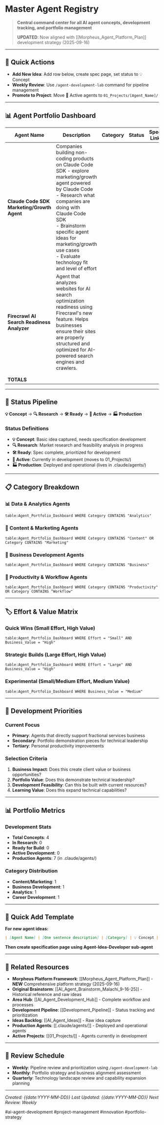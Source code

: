 # Master Agent Registry

> **Central command center for all AI agent concepts, development tracking, and portfolio management**
>
> **UPDATED**: Now aligned with [[Morpheus_Agent_Platform_Plan]] development strategy (2025-09-16)

---

## 🎯 Quick Actions

- **Add New Idea**: Add row below, create spec page, set status to 💡 Concept
- **Weekly Review**: Use `/agent-development-lab` command for pipeline management
- **Promote to Project**: Move 🚀 Active agents to `01_Projects/[Agent_Name]/`

---

## 📊 Agent Portfolio Dashboard

| Agent Name                                 | Description                                                                                                                                                                                                                                                                                              | Category | Status | Spec Link | Effort | Business Value | Notes |
| ------------------------------------------ | -------------------------------------------------------------------------------------------------------------------------------------------------------------------------------------------------------------------------------------------------------------------------------------------------------- | -------- | ------ | --------- | ------ | -------------- | ----- |
| **Claude Code SDK Marketing/Growth Agent** | Companies building non-coding products on Claude Code SDK - explore marketing/growth agent powered by Claude Code<br>  - Research what companies are doing with Claude Code SDK<br>  - Brainstorm specific agent ideas for marketing/growth use cases<br>  - Evaluate technology fit and level of effort |          |        |           |        |                |       |
| **Firecrawl AI Search Readiness Analyzer** | Agent that analyzes websites for AI search optimization readiness using Firecrawl's new feature. Helps businesses ensure their sites are properly structured and optimized for AI-powered search engines and crawlers.                                                                                   |          |        |           |        |                |       |
|                                            |                                                                                                                                                                                                                                                                                                          |          |        |           |        |                |       |
|                                            |                                                                                                                                                                                                                                                                                                          |          |        |           |        |                |       |
| **TOTALS**                                 |                                                                                                                                                                                                                                                                                                          |          |        |           |        |                |       |

<!-- TBLFM: @6$6=count(@2..@5) -->
<!-- TBLFM: @6$7=count(@2..@5) -->

---

## 🔄 Status Pipeline

**💡 Concept** → **🔍 Research** → **🛠️ Ready** → **🚀 Active** → **🏭 Production**

### Status Definitions
- **💡 Concept**: Basic idea captured, needs specification development
- **🔍 Research**: Market research and feasibility analysis in progress
- **🛠️ Ready**: Spec complete, prioritized for development
- **🚀 Active**: Currently in development (moves to 01_Projects/)
- **🏭 Production**: Deployed and operational (lives in .claude/agents/)

---

## 📋 Category Breakdown

### 📊 Data & Analytics Agents
```query
table:Agent_Portfolio_Dashboard WHERE Category CONTAINS "Analytics"
```

### 💬 Content & Marketing Agents
```query
table:Agent_Portfolio_Dashboard WHERE Category CONTAINS "Content" OR Category CONTAINS "Marketing"
```

### 🎯 Business Development Agents
```query
table:Agent_Portfolio_Dashboard WHERE Category CONTAINS "Business"
```

### 🔧 Productivity & Workflow Agents
```query
table:Agent_Portfolio_Dashboard WHERE Category CONTAINS "Productivity" OR Category CONTAINS "Workflow"
```

---

## 🏷️ Effort & Value Matrix

### Quick Wins (Small Effort, High Value)
```query
table:Agent_Portfolio_Dashboard WHERE Effort = "Small" AND Business_Value = "High"
```

### Strategic Builds (Large Effort, High Value)
```query
table:Agent_Portfolio_Dashboard WHERE Effort = "Large" AND Business_Value = "High"
```

### Experimental (Small/Medium Effort, Medium Value)
```query
table:Agent_Portfolio_Dashboard WHERE Business_Value = "Medium"
```

---

## 🎯 Development Priorities

### Current Focus
- **Primary**: Agents that directly support fractional services business
- **Secondary**: Portfolio demonstration pieces for technical leadership
- **Tertiary**: Personal productivity improvements

### Selection Criteria
1. **Business Impact**: Does this create client value or business opportunities?
2. **Portfolio Value**: Does this demonstrate technical leadership?
3. **Development Feasibility**: Can this be built with current resources?
4. **Learning Value**: Does this expand technical capabilities?

---

## 📊 Portfolio Metrics

### Development Stats
- **Total Concepts**: 4
- **In Research**: 0
- **Ready for Build**: 0
- **Active Development**: 0
- **Production Agents**: 7 (in .claude/agents/)

### Category Distribution
- **Content/Marketing**: 1
- **Business Development**: 1
- **Analytics**: 1
- **Career Development**: 1

---

## 🔧 Quick Add Template

**For new agent ideas:**

```markdown
| [Agent Name] | [One sentence description] | [Category] | 💡 Concept | [[Agent_Name]] | [Small/Medium/Large] | [Low/Medium/High] | [Initial notes] |
```

**Then create specification page using Agent-Idea-Developer sub-agent**

---

## 🔗 Related Resources

- **Morpheus Platform Framework**: [[Morpheus_Agent_Platform_Plan]] - **NEW** Comprehensive platform strategy (2025-09-16)
- **Original Brainstorm**: [[AI_Agent_Brainstorm_Malachi_9-16-25]] - Historical reference and raw ideas
- **Area Hub**: [[AI_Agent_Development_Hub]] - Complete workflow and processes
- **Development Pipeline**: [[Development_Pipeline]] - Status tracking and prioritization
- **Ideas Backlog**: [[AI_Agent_Ideas]] - Raw idea capture
- **Production Agents**: [[.claude/agents/]] - Deployed and operational agents
- **Active Projects**: [[01_Projects/]] - Agents currently in development

---

## 📅 Review Schedule

- **Weekly**: Pipeline review and prioritization using `/agent-development-lab`
- **Monthly**: Portfolio strategy and business alignment assessment
- **Quarterly**: Technology landscape review and capability expansion planning

---

*Created: {{date:YYYY-MM-DD}}*
*Last Updated: {{date:YYYY-MM-DD}}*
*Next Review: Weekly*

#ai-agent-development #project-management #innovation #portfolio-strategy